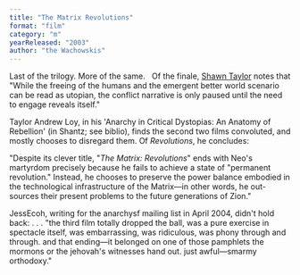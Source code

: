 ```yaml
---
title: "The Matrix Revolutions"
format: "film"
category: "m"
yearReleased: "2003"
author: "the Wachowskis"
---
```

Last of the trilogy. More of the same.
 
Of the finale, <a href="https://thenerdsofcolor.org/2016/12/20/butler-dystopia-propaganda-and-a-way-through/"> Shawn Taylor</a> notes that "While the freeing of the humans and the  emergent better world scenario can be read as utopian, the conflict  narrative is only paused until the need to engage reveals itself."

Taylor Andrew Loy, in his 'Anarchy in Critical  Dystopias: An Anatomy of Rebellion' (in Shantz; see biblio),  finds the second two films convoluted, and mostly chooses to  disregard them. Of _Revolutions_, he concludes:

"Despite its clever title, "_The Matrix:  Revolutions_" ends with Neo's martyrdom precisely because he fails  to achieve a state of "permanent revolution." Instead, he chooses  to preserve the power balance embodied in the technological  infrastructure of the Matrix—in other words, he out-sources their  present problems to the future generations of Zion."

JessEcoh, writing for the anarchysf mailing  list in April 2004, didn't hold back: . . . "the third film totally  dropped the ball, was a pure exercise in spectacle itself, was  embarrassing, was ridiculous, was phony through and through. and  that ending—it belonged on one of those pamphlets the mormons or  the jehovah's witnesses hand out. just awful—smarmy orthodoxy."
